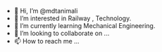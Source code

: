- 👋 Hi, I’m @mdtanimali
- 👀 I’m interested in Railway , Technology.
- 🌱 I’m currently learning Mechanical Engineering.
- 💞️ I’m looking to collaborate on ...
- 📫 How to reach me ...

<!---
mdtanimali/mdtanimali is a ✨ special ✨ repository because its `README.md` (this file) appears on your GitHub profile.
You can click the Preview link to take a look at your changes.
--->
